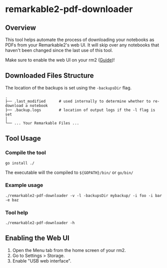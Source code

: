 # remarkable2-pdf-downloader

## Overview

This tool helps automate the process of downloading your notebooks as PDFs from your Remarkable2's web UI.
It will skip over any notebooks that haven't been changed since the last use of this tool.

Make sure to enable the web UI on your rm2 ([Guide](#enabling-the-web-ui))!

## Downloaded Files Structure

The location of the backups is set using the `-backupsDir` flag.

```
.
├── .last_modified      # used internally to determine whether to re-download a notebook
├── .backup.logs        # location of output logs if the -l flag is set
│
└── ... Your Remarkable Files ...
```

## Tool Usage

### Compile the tool
`go install ./`

The executable will the compiled to `${GOPATH}/bin/` or `go/bin/`

### Example usage
`./remarkable2-pdf-downloader -v -l -backupsDir mybackup/ -i foo -i bar -e baz`

### Tool help
`./remarkable2-pdf-downloader -h`

## Enabling the Web UI

1. Open the Menu tab from the home screen of your rm2.
2. Go to Settings > Storage.
3. Enable "USB web interface".